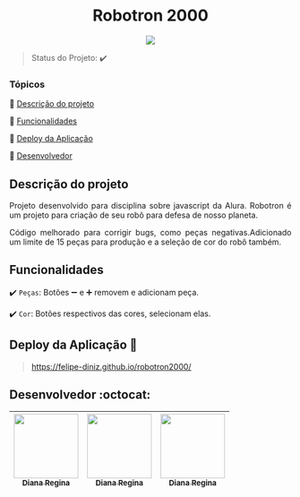<h1 align="center">Robotron 2000</h1>

<p align="center">
   <img src="http://img.shields.io/static/v1?label=STATUS&message=CONCLUIDO&color=GREEN&style=for-the-badge"/>
</p>

> Status do Projeto: :heavy_check_mark:

### Tópicos 

:small_blue_diamond: [Descrição do projeto](#descrição-do-projeto)

:small_blue_diamond: [Funcionalidades](#funcionalidades)

:small_blue_diamond: [Deploy da Aplicação](#deploy-da-aplicação-dash)

:small_blue_diamond: [Desenvolvedor](#desenvolvedor-octocat)

## Descrição do projeto 

<p align="justify">
Projeto desenvolvido para disciplina sobre javascript da Alura. Robotron é um projeto para criação de seu robô para defesa de nosso planeta.
</p>
<p align="justify">
Código melhorado para corrigir bugs, como peças negativas.Adicionado um limite de 15 peças para produção e a seleção de cor do robô também.
</p>

## Funcionalidades

:heavy_check_mark: `Peças`: Botões ➖ e ➕ removem e adicionam peça.

:heavy_check_mark: `Cor`: Botões respectivos das cores, selecionam elas.

## Deploy da Aplicação :dash:

> https://felipe-diniz.github.io/robotron2000/

## Desenvolvedor :octocat:

| [<img src="https://avatars2.githubusercontent.com/u/46378210?s=400&u=071f7791bb03f8e102d835bdb9c2f0d3d24e8a34&v=4" width=115><br><sub>Diana Regina</sub>](https://github.com/Diana-ops) |  [<img src="https://avatars2.githubusercontent.com/u/46378210?s=400&u=071f7791bb03f8e102d835bdb9c2f0d3d24e8a34&v=4" width=115><br><sub>Diana Regina</sub>](https://github.com/Diana-ops) |  [<img src="https://avatars2.githubusercontent.com/u/46378210?s=400&u=071f7791bb03f8e102d835bdb9c2f0d3d24e8a34&v=4" width=115><br><sub>Diana Regina</sub>](https://github.com/Diana-ops) |
| :---: | :---: | :---: 
